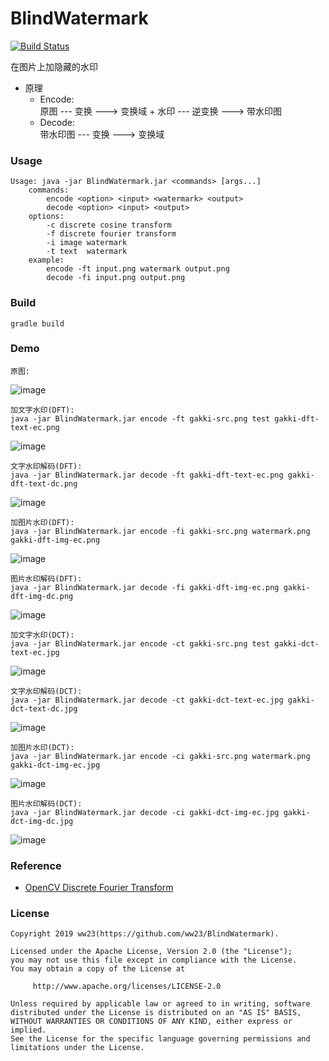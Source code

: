 
# BlindWatermark
[![Build Status](https://travis-ci.org/ww23/BlindWatermark.svg?branch=master)](https://travis-ci.org/ww23/BlindWatermark)  

在图片上加隐藏的水印

* 原理
     * Encode:  
     原图 --- 变换 ---> 变换域 + 水印 --- 逆变换 ---> 带水印图
     * Decode:  
     带水印图 --- 变换 ---> 变换域

### Usage
    
    Usage: java -jar BlindWatermark.jar <commands> [args...]
        commands:
            encode <option> <input> <watermark> <output>
            decode <option> <input> <output>
        options:
            -c discrete cosine transform
            -f discrete fourier transform
            -i image watermark
            -t text  watermark
        example:
            encode -ft input.png watermark output.png
            decode -fi input.png output.png
### Build

	gradle build

### Demo

    原图:
![image](image/gakki-src.png)

    加文字水印(DFT):
    java -jar BlindWatermark.jar encode -ft gakki-src.png test gakki-dft-text-ec.png
![image](image/gakki-dft-text-ec.png)

    文字水印解码(DFT):
    java -jar BlindWatermark.jar decode -ft gakki-dft-text-ec.png gakki-dft-text-dc.png
![image](image/gakki-dft-text-dc.png)

    加图片水印(DFT):
    java -jar BlindWatermark.jar encode -fi gakki-src.png watermark.png gakki-dft-img-ec.png
![image](image/gakki-dft-img-ec.png)

    图片水印解码(DFT):
    java -jar BlindWatermark.jar decode -fi gakki-dft-img-ec.png gakki-dft-img-dc.png
![image](image/gakki-dft-img-dc.png)

    加文字水印(DCT):
    java -jar BlindWatermark.jar encode -ct gakki-src.png test gakki-dct-text-ec.jpg
![image](image/gakki-dct-text-ec.jpg)

    文字水印解码(DCT):
    java -jar BlindWatermark.jar decode -ct gakki-dct-text-ec.jpg gakki-dct-text-dc.jpg
![image](image/gakki-dct-text-dc.jpg)

    加图片水印(DCT):
    java -jar BlindWatermark.jar encode -ci gakki-src.png watermark.png gakki-dct-img-ec.jpg
![image](image/gakki-dct-img-ec.jpg)

    图片水印解码(DCT):
    java -jar BlindWatermark.jar decode -ci gakki-dct-img-ec.jpg gakki-dct-img-dc.jpg
![image](image/gakki-dct-img-dc.jpg)

### Reference

* [OpenCV  Discrete Fourier Transform](https://docs.opencv.org/3.4/d8/d01/tutorial_discrete_fourier_transform.html)

### License

    Copyright 2019 ww23(https://github.com/ww23/BlindWatermark).

    Licensed under the Apache License, Version 2.0 (the "License");
    you may not use this file except in compliance with the License.
    You may obtain a copy of the License at

         http://www.apache.org/licenses/LICENSE-2.0

    Unless required by applicable law or agreed to in writing, software
    distributed under the License is distributed on an "AS IS" BASIS,
    WITHOUT WARRANTIES OR CONDITIONS OF ANY KIND, either express or implied.
    See the License for the specific language governing permissions and
    limitations under the License.